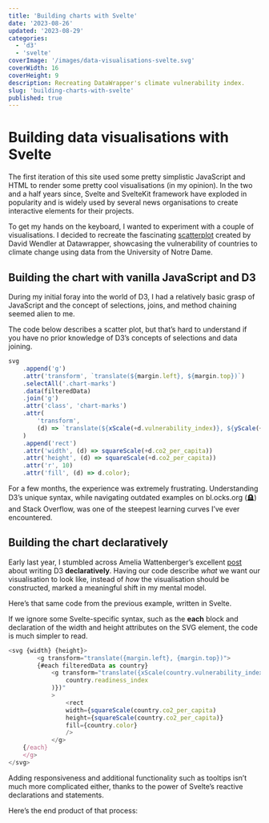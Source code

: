```yaml
---
title: 'Building charts with Svelte'
date: '2023-08-26'
updated: '2023-08-29'
categories:
  - 'd3'
  - 'svelte'
coverImage: '/images/data-visualisations-svelte.svg'
coverWidth: 16
coverHeight: 9
description: Recreating DataWrapper's climate vulnerability index.
slug: 'building-charts-with-svelte'
published: true
---
```


<script>
  import Scatterplot from '$lib/components/charts/svelte-charts/Scatterplot.svelte'
</script>

# Building data visualisations with Svelte

The first iteration of this site used some pretty simplistic JavaScript and HTML to render some pretty cool visualisations (in my opinion). In the two and a half years since, Svelte and SvelteKit framework have exploded in popularity and is widely used by several news organisations to create interactive elements for their projects.

To get my hands on the keyboard, I wanted to experiment with a couple of visualisations. I decided to recreate the fascinating [scatterplot](https://blog.datawrapper.de/climate-risk-readiness-responsibility/) created by David Wendler at Datawrapper, showcasing the vulnerability of countries to climate change using data from the University of Notre Dame.

<Scatterplot />

## Building the chart with vanilla JavaScript and D3

During my initial foray into the world of D3, I had a relatively basic grasp of JavaScript and the concept of selections, joins, and method chaining seemed alien to me.

The code below describes a scatter plot, but that’s hard to understand if you have no prior knowledge of D3’s concepts of selections and data joining.

<!-- prettier-ignore -->
```js
svg
	.append('g')
	.attr('transform', `translate(${margin.left}, ${margin.top})`)
	.selectAll('.chart-marks')
	.data(filteredData)
	.join('g')
	.attr('class', 'chart-marks')
	.attr(
		'transform',
		(d) => `translate(${xScale(+d.vulnerability_index)}, ${yScale(+d.readiness_index)})`
	)
	.append('rect')
	.attr('width', (d) => squareScale(+d.co2_per_capita))
	.attr('height', (d) => squareScale(+d.co2_per_capita))
	.attr('r', 10)
	.attr('fill', (d) => d.color);
```

For a few months, the experience was extremely frustrating. Understanding D3’s unique syntax, while navigating outdated examples on bl.ocks.org (🪦) and Stack Overflow, was one of the steepest learning curves I’ve ever encountered.

## Building the chart declaratively

Early last year, I stumbled across Amelia Wattenberger’s excellent [post](https://wattenberger.com/blog/react-and-d3) about writing D3 **declaratively**. Having our code describe _what_ we want our visualisation to look like, instead of _how_ the visualisation should be constructed, marked a meaningful shift in my mental model.

Here’s that same code from the previous example, written in Svelte.

If we ignore some Svelte-specific syntax, such as the **each** block and declaration of the width and height attributes on the SVG element, the code is much simpler to read.

```js
<svg {width} {height}>
		<g transform="translate({margin.left}, {margin.top})">
		{#each filteredData as country}
			<g transform="translate({xScale(country.vulnerability_index)}, {yScale(
				country.readiness_index
			)})"
			>
				<rect
				width={squareScale(country.co2_per_capita)
				height={squareScale(country.co2_per_capita)}
				fill={country.color}
				/>
			</g>
	{/each}
	</g>
</svg>
```

Adding responsiveness and additional functionality such as tooltips isn’t much more complicated either, thanks to the power of Svelte’s reactive declarations and statements.

Here’s the end product of that process:
